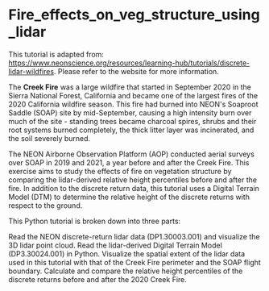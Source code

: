 # Fire_effects_on_veg_structure_using_lidar

This tutorial is adapted from: https://www.neonscience.org/resources/learning-hub/tutorials/discrete-lidar-wildfires. Please refer to the website for more information. 

The **Creek Fire** was a large wildfire that started in September 2020 in the Sierra National Forest, California and became one of the largest fires of the 2020 California wildfire season. This fire had burned into NEON's Soaproot Saddle (SOAP) site by mid-September, causing a high intensity burn over much of the site - standing trees became charcoal spires, shrubs and their root systems burned completely, the thick litter layer was incinerated, and the soil severely burned.

The NEON Airborne Observation Platform (AOP) conducted aerial surveys over SOAP in 2019 and 2021, a year before and after the Creek Fire. This exercise aims to study the effects of fire on vegetation structure by comparing the lidar-derived relative height percentiles before and after the fire. In addition to the discrete return data, this tutorial uses a Digital Terrain Model (DTM) to determine the relative height of the discrete returns with respect to the ground.

This Python tutorial is broken down into three parts:

Read the NEON discrete-return lidar data (DP1.30003.001) and visualize the 3D lidar point cloud.
Read the lidar-derived Digital Terrain Model (DP3.30024.001) in Python. Visualize the spatial extent of the lidar data used in this tutorial with that of the Creek Fire perimeter and the SOAP flight boundary.
Calculate and compare the relative height percentiles of the discrete returns before and after the 2020 Creek Fire.
